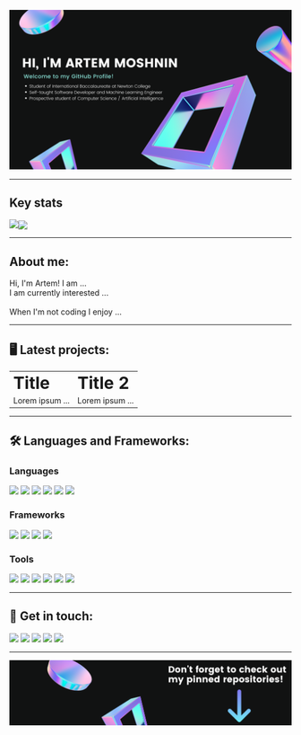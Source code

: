 ![Banner](/banner.png)

<hr/>

## Key stats

<p >
<img align="left" src="https://github-readme-stats.vercel.app/api?username=artem711&show_icons=true&bg_color=111212&title_color=fff&text_color=fff&icon_color=E83338&count_private=true&include_all_commits=true"/> <a><img align="center" src="https://github-readme-stats.vercel.app/api/top-langs/?username=artem711&exclude_repo=The_Cobalt_Crypt&bg_color=111212&title_color=fff&text_color=fff"/></a>
</p>
<hr>

## About me:

Hi, I'm Artem! I am ... <br>
I am currently interested ...
<br> <br>
When I'm not coding I enjoy ...

<hr>

## :desktop_computer: Latest projects:

<table border="0">
 <tr>
    <td><b style="font-size:30px">Title</b></td>
    <td><b style="font-size:30px">Title 2</b></td>
 </tr>
 <tr>
    <td>Lorem ipsum ...</td>
    <td>Lorem ipsum ...</td>
 </tr>
</table>

<hr>

## :hammer_and_wrench: Languages and Frameworks:

### Languages

<p><img src="https://img.shields.io/badge/javascript%20-%23323330.svg?&style=for-the-badge&logo=javascript&logoColor=%23fff&color=011130"/> <img src="https://img.shields.io/badge/html5%20-%23E34F26.svg?&style=for-the-badge&logo=html5&logoColor=white&color=011130"/> <img src="https://img.shields.io/badge/css3%20-%231572B6.svg?&style=for-the-badge&logo=css3&logoColor=white&color=011130"/> <img src="https://img.shields.io/badge/python%20-%2314354C.svg?&style=for-the-badge&logo=python&logoColor=white&color=011130"/> <img src="https://img.shields.io/badge/java-%23ED8B00.svg?&style=for-the-badge&logo=java&logoColor=white&color=011130"/> <img src="https://img.shields.io/badge/markdown-%23000000.svg?&style=for-the-badge&logo=markdown&logoColor=white&color=011130"/></p>

### Frameworks

<p><img src="https://img.shields.io/badge/bootstrap%20-%23563D7C.svg?&style=for-the-badge&logo=bootstrap&logoColor=white&color=20293b"/> <img src="https://img.shields.io/badge/jquery%20-%230769AD.svg?&style=for-the-badge&logo=jquery&logoColor=white&color=20293b"/> <img src="https://img.shields.io/badge/django%20-%23092E20.svg?&style=for-the-badge&logo=django&logoColor=white&color=20293b"/> <img src="https://img.shields.io/badge/pandas%20-%23150458.svg?&style=for-the-badge&logo=pandas&logoColor=white&color=20293b" /></p>

### Tools

<p><img src="https://img.shields.io/badge/git%20-%23F05033.svg?&style=for-the-badge&logo=git&logoColor=white&color=011130"/> <img src="https://img.shields.io/badge/github%20-%23121011.svg?&style=for-the-badge&logo=github&logoColor=white&color=011130"/> <img src="https://img.shields.io/badge/DigitalOcean-%230167ff.svg?&style=for-the-badge&logo=digitalOcean&logoColor=white&color=011130"/> <img src ="https://img.shields.io/badge/postgres-%23316192.svg?&style=for-the-badge&logo=postgresql&logoColor=white&color=011130"/> <img src ="https://img.shields.io/badge/sqlite-%2307405e.svg?&style=for-the-badge&logo=sqlite&logoColor=white&color=011130"/> <img src="https://img.shields.io/badge/Jupyter%20-%23F37626.svg?&style=for-the-badge&logo=Jupyter&logoColor=white&color=011130" /></p>

<hr>

## :speech_balloon: Get in touch:

<a href="mailto:swift.uix@gmail.com" rel="nofollow"><img src="https://img.shields.io/badge/-Stack%20overflow-FE7A16?style=for-the-badge&logo=stack-overflow&logoColor=white&color=111212"/></a>
<a href="https://twitter.com/Artem66063023" rel="nofollow"><img src="https://img.shields.io/badge/@Artem66063023%20-%231DA1F2.svg?&style=for-the-badge&logo=Twitter&logoColor=white&color=111212"/></a> 
<a href="https://www.linkedin.com/in/artem77/" rel="nofollow"><img src="https://img.shields.io/badge/linkedin%20-%230077B5.svg?&style=for-the-badge&logo=linkedin&logoColor=white&color=111212"/></a> 
<a href="https://www.youtube.com/" rel="nofollow"><img src="https://img.shields.io/badge/-Stack%20overflow-FE7A16?style=for-the-badge&logo=stack-overflow&logoColor=white&color=111212"/></a> 
<a href="https://myportfolio-dev.web.app/" rel="nofollow"><img src="https://img.shields.io/badge/My Website %20-%231DA1F2.svg?&style=for-the-badge&color=111212"/></a>
<hr>

![banner bottom](/footerx.png)
